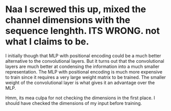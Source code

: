 # Naa I screwed this up, mixed the channel dimensions with the sequence lenghth. ITS WRONG. not what I claims to be.

I initially though that MLP with positional encoding could be a much better alternative to the convolutional layers. But it turns out that the convolutional layers are much better at condensing the information into a much smaller representation. The MLP with positional encoding is much more expensive to train since it requires a very large weight matrix to be trained. The smaller weight of the convolutional layer is what gives it an advantage over the MLP.

Hmm, its mea culpa for not checking the dimensions in the first place. I should have checked the dimensions of my input before training.